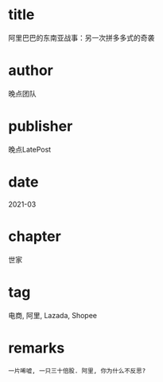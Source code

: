 # title
阿里巴巴的东南亚战事：另一次拼多多式的奇袭

# author
晚点团队

# publisher
晚点LatePost

# date
2021-03

# chapter
世家

# tag
电商, 阿里, Lazada, Shopee

# remarks
`一片唏嘘, 一只三十倍股. 阿里, 你为什么不反思?`
